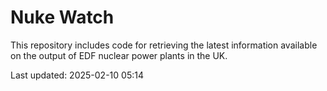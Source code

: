# Nuke Watch

This repository includes code for retrieving the latest information available on the output of EDF nuclear power plants in the UK.

Last updated: 2025-02-10 05:14